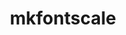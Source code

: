 ---
title: "mkfontscale"
layout: cache
categories: [package, develop-2025-01-26]
meta: {"versions": ["1.2.3"], "compilers": ["gcc@=10.5.0", "gcc@=11.1.0", "gcc@=11.4.0", "gcc@=13.3.0", "oneapi@=2024.2.1"], "oss": ["centos7", "rhel8", "ubuntu20.04", "ubuntu22.04"], "platforms": ["linux"], "targets": ["aarch64", "x86_64_v3"], "stacks": ["data-vis-sdk", "developer-tools-aarch64-linux-gnu", "developer-tools-x86_64_v3-linux-gnu", "e4s", "e4s-oneapi", "hep", "root"], "num_specs": 6, "num_specs_by_stack": {"developer-tools-x86_64_v3-linux-gnu": 1, "root": 6, "developer-tools-aarch64-linux-gnu": 1, "data-vis-sdk": 1, "hep": 1, "e4s": 1, "e4s-oneapi": 1}}
spec_details: [{"hash": "j2mieofpwcvf5qs32zff2q3i72yhwoam", "compiler": "gcc@=10.5.0", "versions": ["1.2.3"], "os": "centos7", "platform": "linux", "target": "x86_64_v3", "variants": ["build_system=autotools"], "stacks": ["developer-tools-x86_64_v3-linux-gnu", "root"], "size": "-", "tarball": "https://binaries.spack.io/develop-2025-01-26/build_cache/linux-centos7-x86_64_v3/gcc-10.5.0/mkfontscale-1.2.3/linux-centos7-x86_64_v3-gcc-10.5.0-mkfontscale-1.2.3-j2mieofpwcvf5qs32zff2q3i72yhwoam.spack"}, {"hash": "brxyouhwzazrbk35ngcq6uwbhrdbjkq7", "compiler": "gcc@=13.3.0", "versions": ["1.2.3"], "os": "rhel8", "platform": "linux", "target": "aarch64", "variants": ["build_system=autotools"], "stacks": ["root", "developer-tools-aarch64-linux-gnu"], "size": "-", "tarball": "https://binaries.spack.io/develop-2025-01-26/build_cache/linux-rhel8-aarch64/gcc-13.3.0/mkfontscale-1.2.3/linux-rhel8-aarch64-gcc-13.3.0-mkfontscale-1.2.3-brxyouhwzazrbk35ngcq6uwbhrdbjkq7.spack"}, {"hash": "ppjnhkzpafvedkuparvypmjkzgepcam3", "compiler": "gcc@=11.1.0", "versions": ["1.2.3"], "os": "ubuntu20.04", "platform": "linux", "target": "x86_64_v3", "variants": ["build_system=autotools"], "stacks": ["root", "data-vis-sdk"], "size": "-", "tarball": "https://binaries.spack.io/develop-2025-01-26/build_cache/linux-ubuntu20.04-x86_64_v3/gcc-11.1.0/mkfontscale-1.2.3/linux-ubuntu20.04-x86_64_v3-gcc-11.1.0-mkfontscale-1.2.3-ppjnhkzpafvedkuparvypmjkzgepcam3.spack"}, {"hash": "3hsvto5k76ygaggt7s5fxxzp33y5tc4u", "compiler": "gcc@=11.4.0", "versions": ["1.2.3"], "os": "ubuntu22.04", "platform": "linux", "target": "x86_64_v3", "variants": ["build_system=autotools"], "stacks": ["hep", "root"], "size": "-", "tarball": "https://binaries.spack.io/develop-2025-01-26/build_cache/linux-ubuntu22.04-x86_64_v3/gcc-11.4.0/mkfontscale-1.2.3/linux-ubuntu22.04-x86_64_v3-gcc-11.4.0-mkfontscale-1.2.3-3hsvto5k76ygaggt7s5fxxzp33y5tc4u.spack"}, {"hash": "rsove3zon72yvqb4qws4orhcep7m664e", "compiler": "gcc@=11.4.0", "versions": ["1.2.3"], "os": "ubuntu22.04", "platform": "linux", "target": "x86_64_v3", "variants": ["build_system=autotools"], "stacks": ["e4s", "root"], "size": "-", "tarball": "https://binaries.spack.io/develop-2025-01-26/build_cache/linux-ubuntu22.04-x86_64_v3/gcc-11.4.0/mkfontscale-1.2.3/linux-ubuntu22.04-x86_64_v3-gcc-11.4.0-mkfontscale-1.2.3-rsove3zon72yvqb4qws4orhcep7m664e.spack"}, {"hash": "6hixeu3ps2p4slzgp5lsbjvevi5xxdtr", "compiler": "oneapi@=2024.2.1", "versions": ["1.2.3"], "os": "ubuntu22.04", "platform": "linux", "target": "x86_64_v3", "variants": ["build_system=autotools"], "stacks": ["e4s-oneapi", "root"], "size": "-", "tarball": "https://binaries.spack.io/develop-2025-01-26/build_cache/linux-ubuntu22.04-x86_64_v3/oneapi-2024.2.1/mkfontscale-1.2.3/linux-ubuntu22.04-x86_64_v3-oneapi-2024.2.1-mkfontscale-1.2.3-6hixeu3ps2p4slzgp5lsbjvevi5xxdtr.spack"}]
---